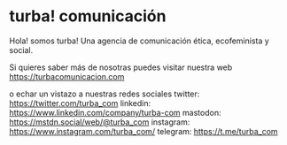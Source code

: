 # turba! comunicación

Hola! somos turba! Una agencia de comunicación ética, ecofeminista y social.

Si quieres saber más de nosotras puedes visitar nuestra web
https://turbacomunicacion.com

o echar un vistazo a nuestras redes sociales
twitter: https://twitter.com/turba_com
linkedin: https://www.linkedin.com/company/turba-com
mastodon: https://mstdn.social/web/@turba_com
instagram: https://www.instagram.com/turba_com/
telegram: https://t.me/turba_com
